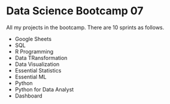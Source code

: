 # Data Science Bootcamp 07

All my projects in the bootcamp. There are 10 sprints as follows.

- Google Sheets
- SQL
- R Programming
- Data TRansformation
- Data Visualization
- Essential Statistics
- Essential ML
- Python
- Python for Data Analyst
- Dashboard

